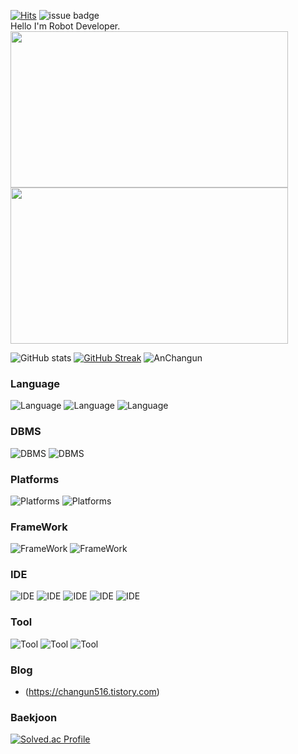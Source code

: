 [![Hits](https://hits.seeyoufarm.com/api/count/incr/badge.svg?url=https%3A%2F%2Fgithub.com%2FAnchangun%2FLeetCode&count_bg=%2379C83D&title_bg=%23555555&icon=&icon_color=%23E7E7E7&title=hits&edge_flat=false)](https://hits.seeyoufarm.com) ![issue badge](https://img.shields.io/badge/Gmail-chanung516-green?style=flat&logo=Gmail&logoColor=FFFFFF)
<br>
Hello I'm Robot Developer.<br>
<img src="/wabot3.gif" width="444" height="250">
<img src="/coex.gif" width="444" height="250">

![GitHub stats](https://github-readme-stats.vercel.app/api?username=Anchangun&show_icons=true&theme=great-gatsby)
[![GitHub Streak](https://streak-stats.demolab.com?user=Anchangun&theme=dark&hide_border=false&date_format=M%20j%5B%2C%20Y%5D)](https://git.io/streak-stats)
![AnChangun](https://github-readme-stats.vercel.app/api/top-langs/?username=Anchangun&show_icons=true&theme=great-gatsby)

### Language
![Language](https://img.shields.io/badge/C%2B%2B-00599C?style=for-the-badge&logo=cplusplus&logoColor=white)
![Language](https://img.shields.io/badge/C-A8B9CC?style=for-the-badge&logo=c&logoColor=white)
![Language](https://img.shields.io/badge/Java-007396?style=for-the-badge&logo=Java&logoColor=white)

### DBMS
![DBMS](https://img.shields.io/badge/postgresql-4169E1?style=for-the-badge&logo=postgresql&logoColor=white)
![DBMS](https://img.shields.io/badge/mariadb-003545?style=for-the-badge&logo=mariadb&logoColor=white)

### Platforms
![Platforms](https://img.shields.io/badge/Android-3DDC84?style=for-the-badge&logo=Android&logoColor=white)
![Platforms](https://img.shields.io/badge/openjdk-FFFFFF?style=for-the-badge&logo=openjdk&logoColor=black)

### FrameWork
![FrameWork](https://img.shields.io/badge/ROS-22314E?style=for-the-badge&logo=ROS&logoColor=white)
![FrameWork](https://img.shields.io/badge/ROS2-orange?style=for-the-badge&logo=ros&logoColor=white)

### IDE
![IDE](https://img.shields.io/badge/AndroidStudio-33DDC84?style=for-the-badge&logo=AndroidStudio&logoColor=white)
![IDE](https://img.shields.io/badge/VisualStudio-5C2D91?style=for-the-badge&logo=VisualStudio&logoColor=white)
![IDE](https://img.shields.io/badge/VisualStudioCode-007ACC?style=for-the-badge&logo=visualStudioCode&logoColor=white)
![IDE](https://img.shields.io/badge/Intellijidea-000000?style=for-the-badge&logo=intellijidea&logoColor=white)
![IDE](https://img.shields.io/badge/eclipseide-2C2255?style=for-the-badge&logo=eclipseide&logoColor=white)

### Tool
![Tool](https://img.shields.io/badge/git-F05032?style=for-the-badge&logo=git&logoColor=white)
![Tool](https://img.shields.io/badge/notion-000000?style=for-the-badge&logo=notion&logoColor=white)
![Tool](https://img.shields.io/badge/mariadb-003545?style=for-the-badge&logo=mariadb&logoColor=white)

### Blog
* (https://changun516.tistory.com)

### Baekjoon
[![Solved.ac Profile](http://mazassumnida.wtf/api/v2/generate_badge?boj=changun)](https://solved.ac/changun/)

